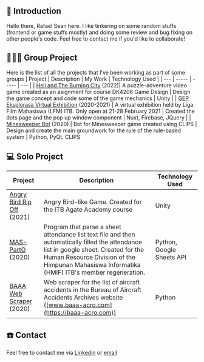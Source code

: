 ## 💬 Introduction
Hello there, Rafael Sean here. I like tinkering on some random stuffs (frontend or game stuffs mostly) and doing some review and bug fixing on other people's code. Feel free to contact me if you'd like to collaborate!

## 🧑‍🤝‍🧑 Group Project
Here is the list of all the projects that I've been working as part of some groups
| Project | Description | My Work | Technology Used |
| --- | ----- | ----- | --- |
| [Heli and The Burning City](https://drive.google.com/drive/folders/1SMinYQfLwX5rY-Rmg0U79WlHjYxP7ipS?usp=sharing) (2022)| A puzzle-adventure video game created as an asignment for course DK4206 Game Design | Design the game concept and code some of the game mechanics | Unity |
| [GEP Eksplorasa Virtual Exhibition](https://github.com/darkGrimoire/gep-eksplorasa) (2020-2021) | A virtual exhibition held by Liga Film Mahasiswa (LFM) ITB. Only open at 21-28 February 2021 | Created the dots page and the pop up window component | Nuxt, Firebase, JQuery |
| [Minesweeper Bot](https://github.com/darkGrimoire/tubes-ai-2) (2020) | Bot for Minesweeper game created using CLIPS | Design and create the main groundwork for the rule of the rule-based system | Python, PyQt, CLIPS

## 💻 Solo Project
| Project | Description | Technology Used |
| ----- | --- | --- |
| [Angry Bird Rip Off](https://github.com/regnents/Agate-Angry-Bird) (2021) | Angry Bird-like Game. Created for the ITB Agate Academy course | Unity | 
| [MAS-PartO](https://github.com/regnents/MAS-PartO) (2020) | Program that parse a sheet attendance list text file and then automatically filled the attendance list in google sheet. Created for the Human Resource Division of the Himpunan Mahasiswa Informatika (HMIF) ITB's member regeneration. | Python, Google Sheets API |
| [BAAA Web Scraper](https://github.com/regnents/Seleksi-2020-Tugas-1) (2020) | Web scraper for the list of aircraft accidents in the Bureau of Aircraft Accidents Archives website ([www.baaa-acro.com](https://baaa-acro.com)) | Python |

## ☎️ Contact
Feel free to contact me via [Linkedin](https://www.linkedin.com/in/rafael-sean-putra-430275194/) or [email](mailto:rafaelseanputra@gmail.com)
<!--
![Rafael's github stats](https://github-readme-stats.vercel.app/api?username=regnents)

**regnents/regnents** is a ✨ _special_ ✨ repository because its `README.md` (this file) appears on your GitHub profile.

Here are some ideas to get you started:

- 🔭 I’m currently working on ...
- 🌱 I’m currently learning ...
- 👯 I’m looking to collaborate on ...
- 🤔 I’m looking for help with ...
- 💬 Ask me about ...
- 📫 How to reach me: ...
- 😄 Pronouns: ...
- ⚡ Fun fact: ...
-->
